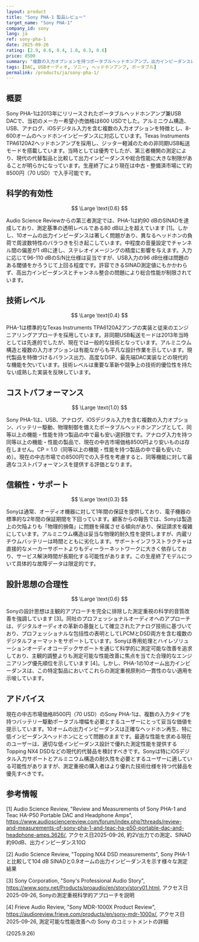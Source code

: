 ```yaml
---
layout: product
title: "Sony PHA-1 製品レビュー"
target_name: "Sony PHA-1"
company_id: sony
lang: ja
ref: sony-pha-1
date: 2025-09-26
rating: [2.9, 0.6, 0.4, 1.0, 0.3, 0.6]
price: 8500
summary: "複数の入力オプションを持つポータブルヘッドホンアンプ。出力インピーダンスに問題があるものの、現在の中古市場価格では妥当な価値を提供。"
tags: [DAC, USBオーディオ, ソニー, ヘッドホンアンプ, ポータブル]
permalink: /products/ja/sony-pha-1/
---
```

## 概要

Sony PHA-1は2013年にリリースされたポータブルヘッドホンアンプ兼USB DACで、当初のメーカー希望小売価格は600 USDでした。アルミニウム構造、USB、アナログ、iOSデジタル入力を含む複数の入力オプションを特徴とし、8-600オームのヘッドホンインピーダンスに対応しています。Texas Instruments TPA6120A2ヘッドホンアンプを採用し、ジッター軽減のための非同期USB転送モードを搭載しています。当時としては優秀でしたが、第三者機関の測定により、現代の代替製品と比較して出力インピーダンスや総合性能に大きな制限があることが明らかになっています。生産終了により現在は中古・整備済市場にて約8500円（70 USD）で入手可能です。

## 科学的有効性

$$ \Large \text{0.6} $$

Audio Science Reviewからの第三者測定では、PHA-1は約90 dBのSINADを達成しており、測定基準の透明レベルである80 dB以上を超えています [1]。しかし、10オームの出力インピーダンスは著しく問題があり、異なるヘッドホンの負荷で周波数特性のバラつきを引き起こしています。中程度の音量設定でチャンネル間の偏差が1 dBに達し、ステレオイメージングの精度に影響を与えます。入力に応じて96-110 dBのS/N比仕様は妥当ですが、USB入力の96 dB仕様は問題のある閾値をかろうじて上回る程度です。許容できるSINAD測定値にもかかわらず、高出力インピーダンスとチャンネル整合の問題により総合性能が制限されています。

## 技術レベル

$$ \Large \text{0.4} $$

PHA-1は標準的なTexas Instruments TPA6120A2アンプの実装と従来のエンジニアリングアプローチを採用しています。非同期USB転送モードは2013年当時としては先進的でしたが、現在では一般的な技術となっています。アルミニウム構造と複数の入力オプションは有能ながらも平凡な設計作業を示しています。現代製品を特徴づけるバランス出力、高度なDSP、最先端DAC実装などの現代的な機能を欠いています。技術レベルは重要な革新や競争上の技術的優位性を持たない成熟した実装を反映しています。

## コストパフォーマンス

$$ \Large \text{1.0} $$

Sony PHA-1は、USB、アナログ、iOSデジタル入力を含む複数の入力オプション、バッテリー駆動、物理制御を備えたポータブルヘッドホンアンプとして、同等以上の機能・性能を持つ製品の中で最も安い選択肢です。アナログ入力を持つ同等以上の機能・性能の製品で、現在の中古市場価格8500円より安いものは存在しません。CP = 1.0（同等以上の機能・性能を持つ製品の中で最も安いため）。現在の中古市場での8500円での入手性を考慮すると、同等機能に対して最適なコストパフォーマンスを提供する評価となります。

## 信頼性・サポート

$$ \Large \text{0.3} $$

Sonyは通常、オーディオ機器に対して1年間の保証を提供しており、電子機器の標準的な2年間の保証期間を下回っています。顧客からの報告では、Sonyは製造上の欠陥よりも「物理的損傷」に問題を帰属させる傾向があり、保証請求を複雑にしています。アルミニウム構造は妥当な物理的耐久性を提供しますが、内蔵リチウムバッテリーは時間とともに劣化します。サポートインフラストラクチャは直接的なメーカーサポートよりもディーラーネットワークに大きく依存しており、サービス解決時間が長期化する可能性があります。この生産終了モデルについて具体的な故障データは限定的です。

## 設計思想の合理性

$$ \Large \text{0.6} $$

Sonyの設計思想は主観的アプローチを完全に排除した測定重視の科学的音質改善を強調しています [3]。同社のプロフェッショナルオーディオへのアプローチは、デジタルオーディオの革新の基盤として確立されたアナログ技術に基づいており、プロフェッショナルな包括性の表明としてLPCMとDSD両方を含む複数のデジタルフォーマットをサポートしています。Sonyは専用処理とハイレゾリューションオーディオコーデックサポートを通じて科学的に測定可能な改善を追求しており、主観的調整よりも測定可能な性能改善に焦点を当てた合理的なエンジニアリング優先順位を示しています [4]。しかし、PHA-1の10オーム出力インピーダンスは、この特定製品においてこれらの測定重視原則の一貫性のない適用を示唆しています。

## アドバイス

現在の中古市場価格8500円（70 USD）のSony PHA-1は、複数の入力タイプを持つバッテリー駆動ポータブル増幅を必要とするユーザーにとって妥当な価値を提示しています。10オームの出力インピーダンスは正確なヘッドホン再生、特に低インピーダンスヘッドホンにとって問題のままです。最適な性能を求める現在のユーザーは、適切な低インピーダンス設計で優れた測定性能を提供するTopping NX4 DSDなどの現代的代替品を検討すべきです。Sonyは特にiOSデジタル入力サポートとアルミニウム構造の耐久性を必要とするユーザーに適している可能性がありますが、測定重視の購入者はより優れた技術仕様を持つ代替品を優先すべきです。

## 参考情報

[1] Audio Science Review, "Review and Measurements of Sony PHA-1 and Teac HA-P50 Portable DAC and Headphone Amps", https://www.audiosciencereview.com/forum/index.php?threads/review-and-measurements-of-sony-pha-1-and-teac-ha-p50-portable-dac-and-headphone-amps.3626/, アクセス日2025-09-26, 約2V出力での測定、SINAD約90dB、出力インピーダンス10Ω

[2] Audio Science Review, "Topping NX4 DSD measurements", Sony PHA-1と比較して104 dB SINADと0.9オームの出力インピーダンスを示す様々な測定結果

[3] Sony Corporation, "Sony's Professional Audio Story", https://www.sony.net/Products/proaudio/en/story/story01.html, アクセス日2025-09-26, Sonyの測定重視科学的アプローチを説明

[4] Frieve Audio Review, "Sony MDR-1000X Product Review", https://audioreview.frieve.com/products/en/sony-mdr-1000x/, アクセス日2025-09-26, 測定可能な性能改善への Sony のコミットメントの詳細

(2025.9.26)